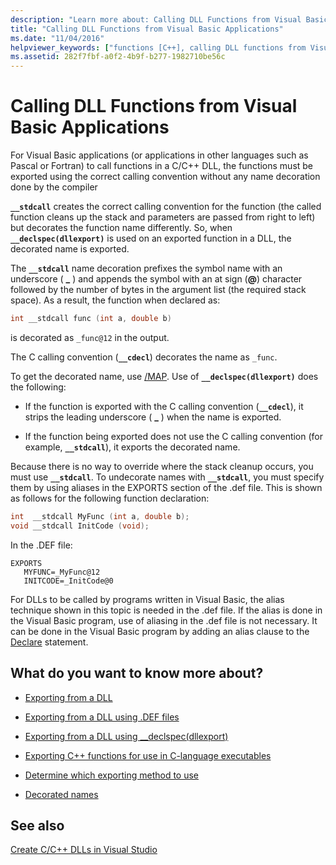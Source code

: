 ```yaml
---
description: "Learn more about: Calling DLL Functions from Visual Basic Applications"
title: "Calling DLL Functions from Visual Basic Applications"
ms.date: "11/04/2016"
helpviewer_keywords: ["functions [C++], calling DLL functions from Visual Basic", "DLL functions [C++]", "function calls [C++], DLL functions", "DLLs [C++], calling", "calling DLL functions from VB applications [C++]", "__stdcall keyword [C++]", "DLL functions [C++], calling"]
ms.assetid: 282f7fbf-a0f2-4b9f-b277-1982710be56c
---
```

# Calling DLL Functions from Visual Basic Applications

For Visual Basic applications (or applications in other languages such as Pascal or Fortran) to call functions in a C/C++ DLL, the functions must be exported using the correct calling convention without any name decoration done by the compiler

**`__stdcall`** creates the correct calling convention for the function (the called function cleans up the stack and parameters are passed from right to left) but decorates the function name differently. So, when **`__declspec(dllexport)`** is used on an exported function in a DLL, the decorated name is exported.

The **`__stdcall`** name decoration prefixes the symbol name with an underscore ( **\_** ) and appends the symbol with an at sign (**\@**) character followed by the number of bytes in the argument list (the required stack space). As a result, the function when declared as:

```C
int __stdcall func (int a, double b)
```

is decorated as `_func@12` in the output.

The C calling convention (**`__cdecl`**) decorates the name as `_func`.

To get the decorated name, use [/MAP](reference/map-generate-mapfile.md). Use of **`__declspec(dllexport)`** does the following:

- If the function is exported with the C calling convention (**`__cdecl`**), it strips the leading underscore ( **\_** ) when the name is exported.

- If the function being exported does not use the C calling convention (for example, **`__stdcall`**), it exports the decorated name.

Because there is no way to override where the stack cleanup occurs, you must use **`__stdcall`**. To undecorate names with **`__stdcall`**, you must specify them by using aliases in the EXPORTS section of the .def file. This is shown as follows for the following function declaration:

```C
int  __stdcall MyFunc (int a, double b);
void __stdcall InitCode (void);
```

In the .DEF file:

```
EXPORTS
   MYFUNC=_MyFunc@12
   INITCODE=_InitCode@0
```

For DLLs to be called by programs written in Visual Basic, the alias technique shown in this topic is needed in the .def file. If the alias is done in the Visual Basic program, use of aliasing in the .def file is not necessary. It can be done in the Visual Basic program by adding an alias clause to the [Declare](/dotnet/visual-basic/language-reference/statements/declare-statement) statement.

## What do you want to know more about?

- [Exporting from a DLL](exporting-from-a-dll.md)

- [Exporting from a DLL using .DEF files](exporting-from-a-dll-using-def-files.md)

- [Exporting from a DLL using __declspec(dllexport)](exporting-from-a-dll-using-declspec-dllexport.md)

- [Exporting C++ functions for use in C-language executables](exporting-cpp-functions-for-use-in-c-language-executables.md)

- [Determine which exporting method to use](determining-which-exporting-method-to-use.md)

- [Decorated names](reference/decorated-names.md)

## See also

[Create C/C++ DLLs in Visual Studio](dlls-in-visual-cpp.md)
